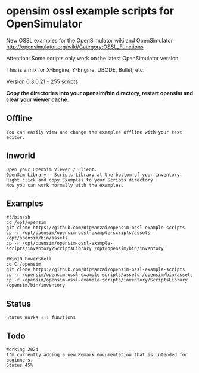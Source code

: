 # opensim ossl example scripts for OpenSimulator

New OSSL examples for the OpenSimulator wiki and OpenSimulator http://opensimulator.org/wiki/Category:OSSL_Functions

Attention: Some scripts only work on the latest OpenSimulator version.

This is a mix for X-Engine, Y-Engine, UBODE, Bullet, etc.

Version 0.3.0.21 - 255 scripts

**Copy the directories into your opensim/bin directory, restart opensim and clear your viewer cache.**

## Offline
    You can easily view and change the examples offline with your text editor.

## Inworld
    Open your OpenSim Viewer / Client.
    OpenSim Library - Scripts Library at the bottom of your inventory.
    Right click and copy Examples to your Scripts directory.
    Now you can work normally with the examples.


## Examples
    #!/bin/sh
    cd /opt/opensim
    git clone https://github.com/BigManzai/opensim-ossl-example-scripts
    cp -r /opt/opensim/opensim-ossl-example-scripts/assets /opt/opensim/bin/assets
    cp -r /opt/opensim/opensim-ossl-example-scripts/inventory/ScriptsLibrary /opt/opensim/bin/inventory

    #Win10 PowerShell
    cd C:/opensim
    git clone https://github.com/BigManzai/opensim-ossl-example-scripts
    cp -r /opensim/opensim-ossl-example-scripts/assets /opensim/bin/assets
    cp -r /opensim/opensim-ossl-example-scripts/inventory/ScriptsLibrary /opensim/bin/inventory

## Status
    Status Works +11 functions
    
## Todo
    Working 2024 
    I'm currently adding a new Remark documentation that is intended for beginners.
    Status 45%
